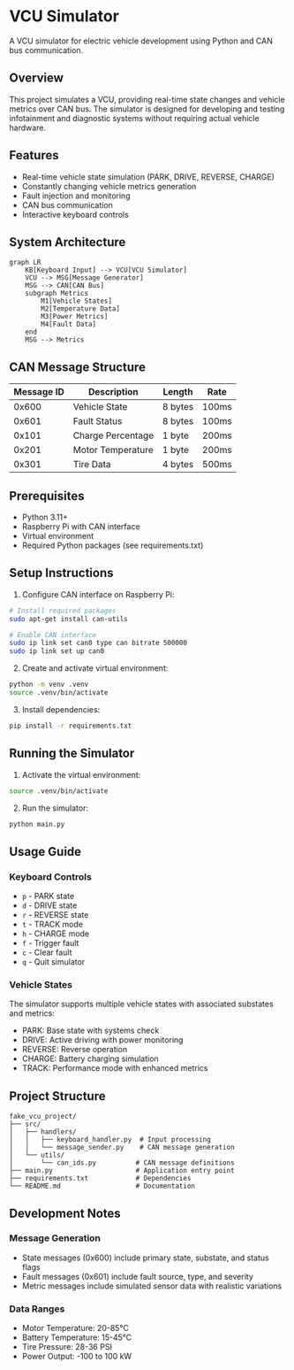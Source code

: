 # VCU Simulator
A VCU simulator for electric vehicle development using Python and CAN bus communication.

## Overview
This project simulates a VCU, providing real-time state changes and vehicle metrics over CAN bus. The simulator is designed for developing and testing infotainment and diagnostic systems without requiring actual vehicle hardware.

## Features
- Real-time vehicle state simulation (PARK, DRIVE, REVERSE, CHARGE)
- Constantly changing vehicle metrics generation
- Fault injection and monitoring
- CAN bus communication
- Interactive keyboard controls

## System Architecture
```mermaid
graph LR
    KB[Keyboard Input] --> VCU[VCU Simulator]
    VCU --> MSG[Message Generator]
    MSG --> CAN[CAN Bus]
    subgraph Metrics
        M1[Vehicle States]
        M2[Temperature Data]
        M3[Power Metrics]
        M4[Fault Data]
    end
    MSG --> Metrics
```

## CAN Message Structure
| Message ID | Description | Length | Rate |
|------------|-------------|---------|------|
| 0x600 | Vehicle State | 8 bytes | 100ms |
| 0x601 | Fault Status | 8 bytes | 100ms |
| 0x101 | Charge Percentage | 1 byte | 200ms |
| 0x201 | Motor Temperature | 1 byte | 200ms |
| 0x301 | Tire Data | 4 bytes | 500ms |

## Prerequisites
- Python 3.11+
- Raspberry Pi with CAN interface
- Virtual environment
- Required Python packages (see requirements.txt)

## Setup Instructions
1. Configure CAN interface on Raspberry Pi:
```bash
# Install required packages
sudo apt-get install can-utils

# Enable CAN interface
sudo ip link set can0 type can bitrate 500000
sudo ip link set up can0
```

2. Create and activate virtual environment:
```bash
python -m venv .venv
source .venv/bin/activate
```

3. Install dependencies:
```bash
pip install -r requirements.txt
```

## Running the Simulator
1. Activate the virtual environment:
```bash
source .venv/bin/activate
```

2. Run the simulator:
```bash
python main.py
```

## Usage Guide
### Keyboard Controls
- `p` - PARK state
- `d` - DRIVE state
- `r` - REVERSE state
- `t` - TRACK mode
- `h` - CHARGE mode
- `f` - Trigger fault
- `c` - Clear fault
- `q` - Quit simulator

### Vehicle States
The simulator supports multiple vehicle states with associated substates and metrics:
- PARK: Base state with systems check
- DRIVE: Active driving with power monitoring
- REVERSE: Reverse operation
- CHARGE: Battery charging simulation
- TRACK: Performance mode with enhanced metrics

## Project Structure
```
fake_vcu_project/
├── src/
│   ├── handlers/
│   │   ├── keyboard_handler.py  # Input processing
│   │   └── message_sender.py    # CAN message generation
│   └── utils/
│       └── can_ids.py          # CAN message definitions
├── main.py                     # Application entry point
├── requirements.txt            # Dependencies
└── README.md                   # Documentation
```

## Development Notes
### Message Generation
- State messages (0x600) include primary state, substate, and status flags
- Fault messages (0x601) include fault source, type, and severity
- Metric messages include simulated sensor data with realistic variations

### Data Ranges
- Motor Temperature: 20-85°C
- Battery Temperature: 15-45°C
- Tire Pressure: 28-36 PSI
- Power Output: -100 to 100 kW

